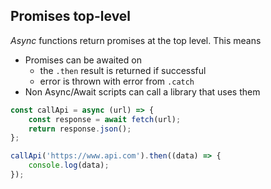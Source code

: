 ## Promises top-level

_Async_ functions return promises at the top level. This means

- Promises can be awaited on
    + the `.then` result is returned if successful
    + error is thrown with error from `.catch`
- Non Async/Await scripts can call a library that uses them

```javascript
const callApi = async (url) => {
    const response = await fetch(url);
    return response.json();
};

callApi('https://www.api.com').then((data) => {
    console.log(data);
});
```
